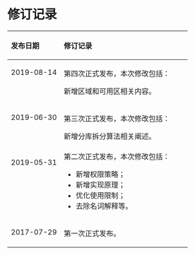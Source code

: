 # 修订记录<a name="ddm_histroy_0001"></a>

<a name="table649743445516"></a>
<table><thead align="left"><tr id="row17497834125510"><th class="cellrowborder" valign="top" width="29.32%" id="mcps1.1.3.1.1"><p id="p849743495512"><a name="p849743495512"></a><a name="p849743495512"></a>发布日期</p>
</th>
<th class="cellrowborder" valign="top" width="70.67999999999999%" id="mcps1.1.3.1.2"><p id="p18497193413558"><a name="p18497193413558"></a><a name="p18497193413558"></a>修订记录</p>
</th>
</tr>
</thead>
<tbody><tr id="row1138595618123"><td class="cellrowborder" valign="top" width="29.32%" headers="mcps1.1.3.1.1 "><p id="p10137175818124"><a name="p10137175818124"></a><a name="p10137175818124"></a>2019-08-14</p>
</td>
<td class="cellrowborder" valign="top" width="70.67999999999999%" headers="mcps1.1.3.1.2 "><p id="p151381158171212"><a name="p151381158171212"></a><a name="p151381158171212"></a>第四次正式发布，本次修改包括：</p>
<p id="p1513813582126"><a name="p1513813582126"></a><a name="p1513813582126"></a>新增区域和可用区相关内容。</p>
</td>
</tr>
<tr id="row773043241815"><td class="cellrowborder" valign="top" width="29.32%" headers="mcps1.1.3.1.1 "><p id="p1473133271816"><a name="p1473133271816"></a><a name="p1473133271816"></a>2019-06-30</p>
</td>
<td class="cellrowborder" valign="top" width="70.67999999999999%" headers="mcps1.1.3.1.2 "><p id="p173203261818"><a name="p173203261818"></a><a name="p173203261818"></a>第三次正式发布，本次修改包括：</p>
<p id="p1455215421914"><a name="p1455215421914"></a><a name="p1455215421914"></a>新增分库拆分算法相关阐述。</p>
</td>
</tr>
<tr id="row11078458595"><td class="cellrowborder" valign="top" width="29.32%" headers="mcps1.1.3.1.1 "><p id="p2108194555912"><a name="p2108194555912"></a><a name="p2108194555912"></a>2019-05-31</p>
</td>
<td class="cellrowborder" valign="top" width="70.67999999999999%" headers="mcps1.1.3.1.2 "><div class="p" id="p240691473719"><a name="p240691473719"></a><a name="p240691473719"></a>第二次正式发布，本次修改包括：<a name="ul2081784101313"></a><a name="ul2081784101313"></a><ul id="ul2081784101313"><li>新增权限策略；</li><li>新增实现原理；</li><li>优化使用限制；</li><li>去除名词解释等。</li></ul>
</div>
</td>
</tr>
<tr id="row19502434205517"><td class="cellrowborder" valign="top" width="29.32%" headers="mcps1.1.3.1.1 "><p id="p650263425516"><a name="p650263425516"></a><a name="p650263425516"></a>2017-07-29</p>
</td>
<td class="cellrowborder" valign="top" width="70.67999999999999%" headers="mcps1.1.3.1.2 "><p id="p7502103419558"><a name="p7502103419558"></a><a name="p7502103419558"></a>第一次正式发布。</p>
</td>
</tr>
</tbody>
</table>

